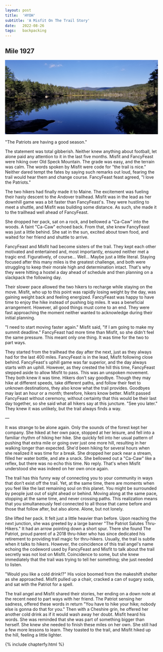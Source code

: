 ```yaml
---
layout: post
title:  'HYOH'
subtitle: 'A Misfit On The Trail Story'
date:   2022-08-26
tags:   backpacking
---
```

## Mile 1927

![lake reflection](/assets/img_misfit_series/21-lake-reflection.jpg)

"The Patriots are having a good season."

The statement was total gibberish. Neither knew anything about football, let alone paid any attention to it in the last five months. Misfit
and FancyFeast were hiking over Old Speck Mountain. The grade was easy, and the terrain was calm. The words spoken by Misfit were code for
"the trail is nice." Neither dared tempt the fates by saying such remarks out loud, fearing the trail would hear them and change course.
FancyFeast feast agreed, "I love the Patriots."

The two hikers had finally made it to Maine. The excitement was fueling their hasty descent to the Andover trailhead. Misfit was in the lead
as her downhill game was a bit faster than FancyFeast's. They were hustling to meet a shuttle, and Misfit was building some distance. As
such, she made it to the trailhead well ahead of FancyFeast.

She dropped her pack, sat on a rock, and bellowed a "Ca-Caw" into the woods. A faint "Ca-Caw" echoed back. From that, she knew FancyFeast
was just a little behind. She sat in the sun, excited about town food, and waited for her friend and shuttle to arrive.

FancyFeast and Misfit had become sisters of the trail. They kept each other motivated and entertained and, most importantly, ensured neither
met a tragic end. Figuratively, of course... Well... Maybe just a little literal. Staying focused after this many miles is the greatest
challenge, and both were struggling to keep their morale high and determination intact. That's why they were hitting a hostel a day ahead of
schedule and then planning on a slackpack the following day.

Their slower pace allowed the two hikers to recharge while staying on the move. Misfit, who up to this point was rapidly losing weight by
the day, was gaining weight back and feeling energized. FancyFeast was happy to have time to enjoy the hike instead of pushing big miles. It
was a beneficial arrangement. However, all good things must come to an end. They were fast approaching the moment neither wanted to
acknowledge during their initial planning.

"I need to start moving faster again." Misfit said, "If I am going to make my summit deadline." FancyFeast had more time than Misfit, so she
didn't feel the same pressure. This meant only one thing. It was time for the two to part ways.

They started from the trailhead the day after the next, just as they always had for the last 400 miles. FancyFeast is in the lead, Misfit
following close behind. FancyFeast's uphill game was far superior, and the day always starts with an uphill. However, as they crested the
hill this time, FancyFeast stepped aside to allow Misfit to pass. This was an unspoken movement. They both knew it was time. Hikers don’t
say goodbye. Though they may hike at different speeds, take different paths, and follow their feet to unknown destinations, they also know
what the trail provides. Goodbyes may last an hour or a month; therefore, hikers know better. Misfit passed FancyFeast without ceremony,
without certainty that this would be their last day together, so she said what all hikers say at this juncture. "See you later." They knew
it was unlikely, but the trail always finds a way.

—

It was strange to be alone again. Only the sounds of the forest kept her company. She hiked at her own pace, stopped at her leisure, and
fell into a familiar rhythm of hiking her hike. She quickly fell into her usual pattern of pushing that extra mile or going over just one
more hill, resulting in her walking longer than expected. She'd been hiking for several hours when she realized it was time for a break. She
dropped her pack near a stream, filled her water bottle, and ate a snack. She bellowed out a "Ca-Caw" like a reflex, but there was no echo
this time. No reply. That's when Misfit understood she was indeed on her own once again.

The trail has this funny way of connecting you to your community in ways that don’t exist off the trail. Yet, at the same time, there are
moments when you feel like the last remaining soul on this planet. You might be surrounded by people just out of sight ahead or behind.
Moving along at the same pace, stopping at the same time, and never crossing paths. This realization means that you simultaneously feel
connected to all those that came before and those that follow after, but also alone. Alone, but not lonely.

She lifted her pack. It felt just a little heavier than before. Upon reaching the next junction, she was greeted by a large banner "The
Patriot Salutes Thru-Hikers." It had an arrow pointing down a short spur. There she found The Patriot, proud parent of a 2018 thru-hiker who
has since dedicated his retirement to providing trail magic for thru-hikers. Usually, the trail is subtle when it talks to hikers. However,
the coincidence of this trail angel's name echoing the codeword used by FancyFeast and Misfit to talk about the trail secretly was not lost
on Misfit. Coincidence to some, but she knew immediately that the trail was trying to tell her something; she just needed to listen.

"Would you like a cold drink!?" His voice boomed from the makeshift shelter as she approached. Misfit pulled up a chair, cracked a can of
sugary soda, and sat with the Patriot for a spell.

The trail angel and Misfit shared their stories, her ending on a down note at the recent need to part ways with her friend. The Patriot
sensing her sadness, offered these words in return "You have to hike your hike; nobody else is gonna do that for you." Then with a Cheshire
grin, he offered her another cold drink as if it would wash away her doubt. Misfit heard his words. She was reminded that she was part of
something bigger than herself. She knew she needed to finish these miles on her own. She still had a few more lessons to learn. They toasted
to the trail, and Misfit hiked up the hill, feeling a little lighter.


{% include chapterfy.html %}
